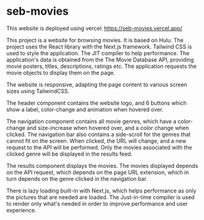 # seb-movies

This website is deployed using vercel: https://seb-movies.vercel.app/

This project is a website for browsing movies. It is based on Hulu. The project uses the React library with the Next.js framework. Tailwind CSS is used to style the application. The JIT compiler to help performance. The application's data is obtained from the The Movie Database API, providing movie posters, titles, descriptions, ratings etc. The application requests the movie objects to display them on the page.

The website is responsive, adapting the page content to various screen sizes using TailwindCSS.

The header component contains the website logo, and 6 buttons which show a label, color-change and animation when hovered over.

The navigation component contains all movie genres, which have a color-change and size-increase when hovered over, and a color change when clicked. The navigation bar also contains a side-scroll for the genres that cannot fit on the screen. When clicked, the URL will change, and a new request to the API will be performed. Only the movies associated with the clicked genre will be displayed in the results feed.

The results component displays the movies. The movies displayed depends on the API request, which depends on the page URL extension, which in turn depends on the genre clicked in the navigation bar.

There is lazy loading built-in with Next.js, which helps performance as only the pictures that are needed are loaded.
The Just-in-time compiler is used to render only what's needed in order to improve performance and user experience.




